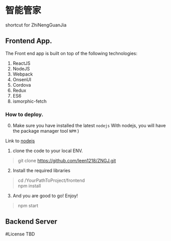 # 智能管家
shortcut for ZhiNengGuanJia


## Frontend App.
The Front end app is built on top of the following technologies:
1. ReactJS
2. NodeJS
3. Webpack
4. OnsenUI
5. Cordova
6. Redux
7. ES6 
8. ismorphic-fetch

### How to deploy.
0. Make sure you have installed the latest `nodejs`
With nodejs, you will have the package manager tool `NPM` )

Link to [nodejs](https://nodejs.org/en/)


1. clone the code to your local ENV.
> git clone https://github.com/leen1218/ZNGJ.git

2. Install the required libraries
> cd /YourPathToProject/frontend  
> npm install 

3. And you are good to go! Enjoy!
>  npm start


## Backend Server




#License
TBD
